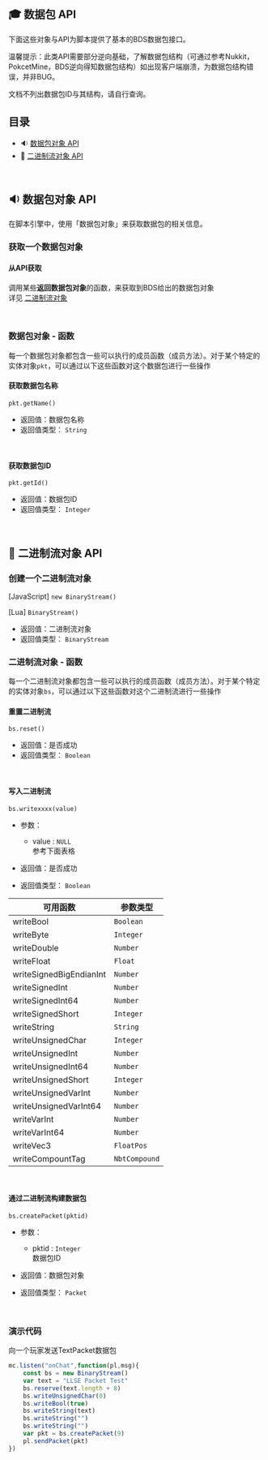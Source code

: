 ##  🎓 数据包 API

下面这些对象与API为脚本提供了基本的BDS数据包接口。 

温馨提示：此类API需要部分逆向基础，了解数据包结构（可通过参考Nukkit，PokcetMine，BDS逆向得知数据包结构）如出现客户端崩溃，为数据包结构错误，并非BUG。   

文档不列出数据包ID与其结构，请自行查询。


## 目录
- 🔉 [数据包对象 API](#🔉-数据包对象-api)
- 🔌 [二进制流对象 API](#🔌-二进制流对象-api)

<br>

## 🔉 数据包对象 API

在脚本引擎中，使用「数据包对象」来获取数据包的相关信息。

### 获取一个数据包对象

#### 从API获取

调用某些**返回数据包对象**的函数，来获取到BDS给出的数据包对象    
详见 [二进制流对象](#🔌-二进制流对象-api) 

<br>

### 数据包对象 - 函数

每一个数据包对象都包含一些可以执行的成员函数（成员方法）。对于某个特定的实体对象`pkt`，可以通过以下这些函数对这个数据包进行一些操作

#### 获取数据包名称

`pkt.getName()`

- 返回值：数据包名称
- 返回值类型： `String`

<br>

#### 获取数据包ID

`pkt.getId()`

- 返回值：数据包ID
- 返回值类型： `Integer`

<br>

## 🔌 二进制流对象 API

### 创建一个二进制流对象

[JavaScript] ```new BinaryStream()```

[Lua] ```BinaryStream()```

- 返回值：二进制流对象
- 返回值类型： `BinaryStream`

### 二进制流对象 - 函数

每一个二进制流对象都包含一些可以执行的成员函数（成员方法）。对于某个特定的实体对象`bs`，可以通过以下这些函数对这个二进制流进行一些操作

#### 重置二进制流

`bs.reset()`

- 返回值：是否成功
- 返回值类型： `Boolean`

<br>

#### 写入二进制流

`bs.writexxxx(value)`    

- 参数：
  - value : `NULL`  
    参考下面表格

- 返回值：是否成功
- 返回值类型： `Boolean`

| 可用函数                    | 参数类型          |
|-------------------------|---------------|
| writeBool               | `Boolean`     | 
| writeByte               | `Integer`     | 
| writeDouble             | `Number`      | 
| writeFloat              | `Float`       | 
| writeSignedBigEndianInt | `Number`      | 
| writeSignedInt          | `Number`      | 
| writeSignedInt64        | `Number`      | 
| writeSignedShort        | `Integer`     | 
| writeString             | `String`      | 
| writeUnsignedChar       | `Integer`     | 
| writeUnsignedInt        | `Number`      | 
| writeUnsignedInt64      | `Number`      | 
| writeUnsignedShort      | `Integer`     | 
| writeUnsignedVarInt     | `Number`      | 
| writeUnsignedVarInt64   | `Number`      |
| writeVarInt             | `Number`      |
| writeVarInt64           | `Number`      |
| writeVec3               | `FloatPos`    |
| writeCompountTag        | `NbtCompound` |

<br>

#### 通过二进制流构建数据包

`bs.createPacket(pktid)`    

- 参数：
  - pktid : `Integer`  
    数据包ID

- 返回值：数据包对象
- 返回值类型： `Packet`

<br>

### 演示代码

向一个玩家发送TextPacket数据包
```js
mc.listen("onChat",function(pl,msg){
    const bs = new BinaryStream()
    var text = "LLSE Packet Test"
    bs.reserve(text.length + 8)
    bs.writeUnsignedChar(0)
    bs.writeBool(true)
    bs.writeString(text)
    bs.writeString("")
    bs.writeString("")
    var pkt = bs.createPacket(9)
    pl.sendPacket(pkt)
})
```